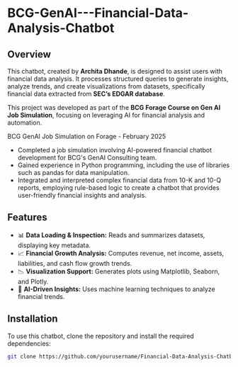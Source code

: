# BCG-GenAI---Financial-Data-Analysis-Chatbot

## Overview
This chatbot, created by **Archita Dhande**, is designed to assist users with financial data analysis. It processes structured queries to generate insights, analyze trends, and create visualizations from datasets, specifically financial data extracted from **SEC’s EDGAR database**.

This project was developed as part of the **BCG Forage Course on Gen AI Job Simulation**, focusing on leveraging AI for financial analysis and automation.

BCG GenAI Job Simulation on Forage - February 2025


 * Completed a job simulation involving AI-powered financial chatbot development for BCG's GenAI Consulting team.
 * Gained experience in Python programming, including the use of libraries such as pandas for data manipulation.
 * Integrated and interpreted complex financial data from 10-K and 10-Q reports, employing rule-based logic to create a chatbot that provides user-friendly financial insights and analysis.

## Features
- 📊 **Data Loading & Inspection:** Reads and summarizes datasets, displaying key metadata.
- 📈 **Financial Growth Analysis:** Computes revenue, net income, assets, liabilities, and cash flow growth trends.
- 📉 **Visualization Support:** Generates plots using Matplotlib, Seaborn, and Plotly.
- 🤖 **AI-Driven Insights:** Uses machine learning techniques to analyze financial trends.

## Installation
To use this chatbot, clone the repository and install the required dependencies:

```bash
git clone https://github.com/yourusername/Financial-Data-Analysis-Chatbot.git

